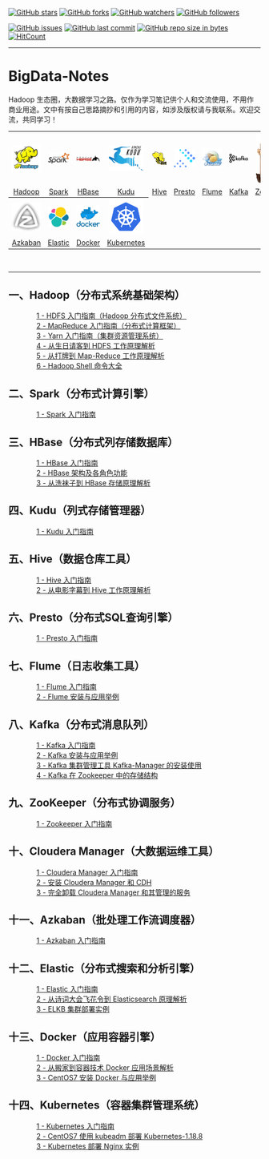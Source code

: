 [![GitHub stars](https://img.shields.io/github/stars/Jerome-LJ/BigData-Notes.svg?style=social&label=Stars)](https://github.com/Jerome-LJ/BigData-Notes/stargazers)
[![GitHub forks](https://img.shields.io/github/forks/Jerome-LJ/BigData-Notes.svg?style=social&label=Fork)](https://github.com/Jerome-LJ/BigData-Notes/network/members)
[![GitHub watchers](https://img.shields.io/github/watchers/Jerome-LJ/BigData-Notes.svg?style=social&label=Watch)](https://github.com/Jerome-LJ/BigData-Notes/watchers)
[![GitHub followers](https://img.shields.io/github/followers/Jerome-LJ.svg?style=social&label=Follow)](https://github.com/Jerome-LJ?tab=following)

[![GitHub issues](https://img.shields.io/github/issues/Jerome-LJ/BigData-Notes.svg)](https://github.com/Jerome-LJ/BigData-Notes/issues)
[![GitHub last commit](https://img.shields.io/github/last-commit/Jerome-LJ/BigData-Notes.svg)](https://github.com/Jerome-LJ/BigData-Notes/commits)
[![GitHub repo size in bytes](https://img.shields.io/github/repo-size/Jerome-LJ/BigData-Notes.svg)](https://github.com/Jerome-LJ/BigData-Notes)
[![HitCount](https://hits.b3log.org/Jerome-LJ/BigData-Notes.svg)](https://github.com/Jerome-LJ/BigData-Notes)

---

# BigData-Notes
Hadoop 生态圈，大数据学习之路。仅作为学习笔记供个人和交流使用，不用作商业用途。文中有按自己思路摘抄和引用的内容，如涉及版权请与我联系。欢迎交流，共同学习！

<table>
    <tr>
      <th><img width="70px" src="images/logo/hadoop.logo.png"></th>
      <th><img width="70px" src="images/logo/spark-logo.png"></th>
      <th><img width="70px" src="images/logo/hbase-logo.png"></th>
      <th><img width="70px" src="images/logo/kudu-logo.png"></th>
      <th><img width="70px" src="images/logo/hive-logo.png"></th>
      <th><img width="70px" src="images/logo/presto-logo.png"></th>
      <th><img width="70px" src="images/logo/flume-logo.png"></th>
      <th><img width="70px" src="images/logo/kafka-logo.png"></th>
      <th><img width="70px" src="images/logo/zookeeper-logo.png"></th>
      <th><img width="70px" src="images/logo/cloudera-logo.jpg"></th>
    </tr>
    <tr>
      <td align="center"><a href="#一hadoop分布式系统基础架构">Hadoop</a></td>
      <td align="center"><a href="#二spark分布式计算引擎">Spark</a></td>
      <td align="center"><a href="#三hbase分布式列存储数据库">HBase</a></td>
      <td align="center"><a href="#四kudu列式存储管理器">Kudu</a></td>
      <td align="center"><a href="#五hive数据仓库工具">Hive</a></td>
      <td align="center"><a href="#六presto分布式sql查询引擎">Presto</a></td>
      <td align="center"><a href="#七flume日志收集工具">Flume</a></td>
      <td align="center"><a href="#八kafka分布式消息队列">Kafka</a></td>
      <td align="center"><a href="#九zookeeper分布式协调服务">ZooKeeper</a></td>
      <td align="center"><a href="#十cloudera-manager大数据运维工具">Cloudera</a></td>
    </tr>
    <tr>
      <th><img width="70px" src="images/logo/azkaban-logo.png"></th>
      <th><img width="70px" src="images/logo/elastic-logo.png"></th>
      <th><img width="70px" src="images/logo/docker.png"></th>
      <th><img width="70px" src="images/logo/kubernetes-logo.png"></th>
    </tr>
    <tr>
      <td align="center"><a href="#十一azkaban批处理工作流调度器">Azkaban</a></td>
      <td align="center"><a href="#十二elastic分布式搜索和分析引擎">Elastic</a></td>
      <td align="center"><a href="#十三docker应用容器引擎">Docker</a></td>
      <td align="center"><a href="#十四kubernetes容器集群管理系统">Kubernetes</a></td>
    </tr>
  </table>
<br/>

---

## 一、Hadoop（分布式系统基础架构）
&emsp;&emsp;&emsp;&emsp;[1 - HDFS 入门指南（Hadoop 分布式文件系统）](./Hadoop/1--HDFS入门指南--Hadoop分布式文件系统.md)<br/>
&emsp;&emsp;&emsp;&emsp;[2 - MapReduce 入门指南（分布式计算框架）](./Hadoop/2--MapReduce入门指南--分布式计算框架.md)<br/>
&emsp;&emsp;&emsp;&emsp;[3 - Yarn 入门指南（集群资源管理系统）](./Hadoop/3--Yarn入门指南--集群资源管理系统.md)<br/>
&emsp;&emsp;&emsp;&emsp;[4 - 从生日请客到 HDFS 工作原理解析](./Hadoop/4--从生日请客到HDFS工作原理解析.md)<br/>
&emsp;&emsp;&emsp;&emsp;[5 - 从打牌到 Map-Reduce 工作原理解析](./Hadoop/5--从打牌到Map-Reduce工作原理解析.md)<br/>
&emsp;&emsp;&emsp;&emsp;[6 - Hadoop Shell 命令大全](./Hadoop/6--Hadoop-Shell命令大全.md)
## 二、Spark（分布式计算引擎）
&emsp;&emsp;&emsp;&emsp;[1 - Spark 入门指南](./Spark/1--Spark入门指南.md)
## 三、HBase（分布式列存储数据库）
&emsp;&emsp;&emsp;&emsp;[1 - HBase 入门指南](./HBase/1--HBase入门指南.md)<br/>
&emsp;&emsp;&emsp;&emsp;[2 - HBase 架构及各角色功能](./HBase/2--HBase架构及各角色功能.md)<br/>
&emsp;&emsp;&emsp;&emsp;[3 - 从洗袜子到 HBase 存储原理解析](./HBase/3--从洗袜子到HBase存储原理解析.md)<br/>
## 四、Kudu（列式存储管理器）
&emsp;&emsp;&emsp;&emsp;[1 - Kudu 入门指南](./Kudu/1--Kudu入门指南.md)
## 五、Hive（数据仓库工具）
&emsp;&emsp;&emsp;&emsp;[1 - Hive 入门指南](./Hive/1--Hive入门指南.md)<br/>
&emsp;&emsp;&emsp;&emsp;[2 - 从电影字幕到 Hive 工作原理解析](./Hive/2--从电影字幕到Hive工作原理解析.md)
## 六、Presto（分布式SQL查询引擎）
&emsp;&emsp;&emsp;&emsp;[1 - Presto 入门指南](./Presto/1--Presto入门指南.md)
## 七、Flume（日志收集工具）
&emsp;&emsp;&emsp;&emsp;[1 - Flume 入门指南](./Flume/1--Flume入门指南.md)<br/>
&emsp;&emsp;&emsp;&emsp;[2 - Flume 安装与应用举例](./Flume/2--Flume安装与应用举例.md)
## 八、Kafka（分布式消息队列）
&emsp;&emsp;&emsp;&emsp;[1 - Kafka 入门指南](./Kafka/1--Kafka入门指南.md)<br/>
&emsp;&emsp;&emsp;&emsp;[2 - Kafka 安装与应用举例](./Kafka/2--Kafka安装与应用举例.md)<br/>
&emsp;&emsp;&emsp;&emsp;[3 - Kafka 集群管理工具 Kafka-Manager 的安装使用](./Kafka/3--Kafka集群管理工具Kafka-Manager的安装使用.md)<br/>
&emsp;&emsp;&emsp;&emsp;[4 - Kafka 在 Zookeeper 中的存储结构](./Kafka/4--Kafka在Zookeeper中的存储结构.md)
## 九、ZooKeeper（分布式协调服务）
&emsp;&emsp;&emsp;&emsp;[1 - Zookeeper 入门指南](./Zookeeper/1--Zookeeper入门指南.md)
## 十、Cloudera Manager（大数据运维工具）
&emsp;&emsp;&emsp;&emsp;[1 - Cloudera Manager 入门指南](Cloudera/1--Cloudera入门指南.md)<br/>
&emsp;&emsp;&emsp;&emsp;[2 - 安装 Cloudera Manager 和 CDH](./Cloudera/2--安装Cloudera-Manager和CDH.md)<br/>
&emsp;&emsp;&emsp;&emsp;[3 - 完全卸载 Cloudera Manager 和其管理的服务](./Cloudera/3--完全卸载Cloudera-Manager和其管理的服务.md)
## 十一、Azkaban（批处理工作流调度器）
&emsp;&emsp;&emsp;&emsp;[1 - Azkaban 入门指南](./Azkaban/1--Azkaban入门指南.md)
## 十二、Elastic（分布式搜索和分析引擎）
&emsp;&emsp;&emsp;&emsp;[1 - Elastic 入门指南](./Elastic/1--Elastic入门指南.md)<br/>
&emsp;&emsp;&emsp;&emsp;[2 - 从诗词大会飞花令到 Elasticsearch 原理解析](./Elastic/2--从诗词大会飞花令到Elasticsearch原理解析.md)<br/>
&emsp;&emsp;&emsp;&emsp;[3 - ELKB 集群部署实例](./Elastic/3--ELKB集群部署实例.md)
## 十三、Docker（应用容器引擎）
&emsp;&emsp;&emsp;&emsp;[1 - Docker 入门指南](./Docker/1--Docker入门指南.md)<br/>
&emsp;&emsp;&emsp;&emsp;[2 - 从搬家到容器技术 Docker 应用场景解析](./Docker/2--从搬家到容器技术Docker应用场景解析.md)<br/>
&emsp;&emsp;&emsp;&emsp;[3 - CentOS7 安装 Docker 与应用举例](./Docker/3--CentOS7安装Docker与应用举例.md)
## 十四、Kubernetes（容器集群管理系统）
&emsp;&emsp;&emsp;&emsp;[1 - Kubernetes 入门指南](./Kubernetes/1--Kubernetes入门指南.md)<br/>
&emsp;&emsp;&emsp;&emsp;[2 - CentOS7 使用 kubeadm 部署 Kubernetes-1.18.8](./Kubernetes/2--CentOS7使用kubeadm部署Kubernetes-1.18.8.md)<br/>
&emsp;&emsp;&emsp;&emsp;[3 - Kubernetes 部署 Nginx 实例](./Kubernetes/3--Kubernetes部署Nginx实例.md)
